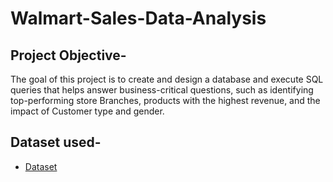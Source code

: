 # Walmart-Sales-Data-Analysis
## Project Objective-
The goal of this project is to create and design a database and execute SQL queries that helps answer business-critical questions, such as identifying top-performing store Branches, products with the highest revenue, and the impact of Customer type and gender.
## Dataset used-
- <a href="https://github.com/Anshika101/Walmart-Sales-Data-Analysis/blob/main/WalmartSalesData.csv.csv">Dataset</a>

